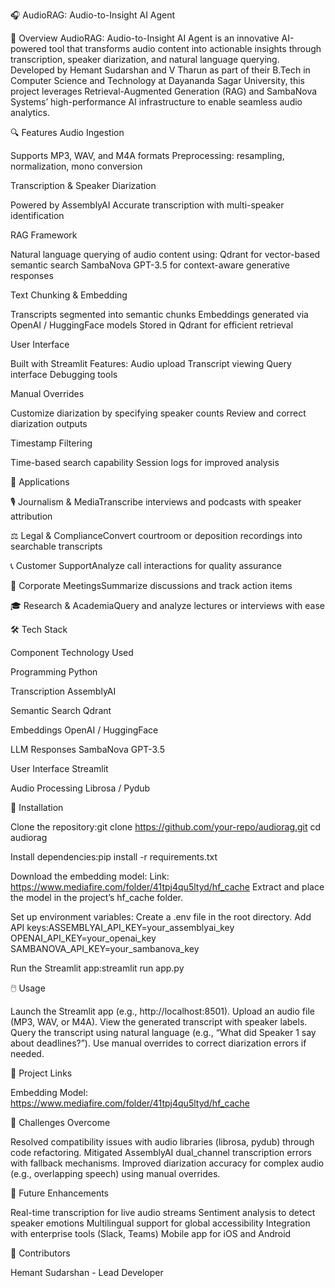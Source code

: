 🎧 AudioRAG: Audio-to-Insight AI Agent


📖 Overview
AudioRAG: Audio-to-Insight AI Agent is an innovative AI-powered tool that transforms audio content into actionable insights through transcription, speaker diarization, and natural language querying. Developed by Hemant Sudarshan and V Tharun as part of their B.Tech in Computer Science and Technology at Dayananda Sagar University, this project leverages Retrieval-Augmented Generation (RAG) and SambaNova Systems’ high-performance AI infrastructure to enable seamless audio analytics.

🔍 Features
Audio Ingestion

Supports MP3, WAV, and M4A formats
Preprocessing: resampling, normalization, mono conversion

Transcription & Speaker Diarization

Powered by AssemblyAI
Accurate transcription with multi-speaker identification

RAG Framework

Natural language querying of audio content using:
Qdrant for vector-based semantic search
SambaNova GPT-3.5 for context-aware generative responses



Text Chunking & Embedding

Transcripts segmented into semantic chunks
Embeddings generated via OpenAI / HuggingFace models
Stored in Qdrant for efficient retrieval

User Interface

Built with Streamlit
Features:
Audio upload
Transcript viewing
Query interface
Debugging tools



Manual Overrides

Customize diarization by specifying speaker counts
Review and correct diarization outputs

Timestamp Filtering

Time-based search capability
Session logs for improved analysis


📌 Applications

🎙️ Journalism & MediaTranscribe interviews and podcasts with speaker attribution

⚖️ Legal & ComplianceConvert courtroom or deposition recordings into searchable transcripts

📞 Customer SupportAnalyze call interactions for quality assurance

🏢 Corporate MeetingsSummarize discussions and track action items

🎓 Research & AcademiaQuery and analyze lectures or interviews with ease



🛠️ Tech Stack



Component
Technology Used



Programming
Python


Transcription
AssemblyAI


Semantic Search
Qdrant


Embeddings
OpenAI / HuggingFace


LLM Responses
SambaNova GPT-3.5


User Interface
Streamlit


Audio Processing
Librosa / Pydub



🚀 Installation

Clone the repository:git clone https://github.com/your-repo/audiorag.git
cd audiorag


Install dependencies:pip install -r requirements.txt


Download the embedding model:
Link: https://www.mediafire.com/folder/41tpj4qu5ltyd/hf_cache
Extract and place the model in the project’s hf_cache folder.


Set up environment variables:
Create a .env file in the root directory.
Add API keys:ASSEMBLYAI_API_KEY=your_assemblyai_key
OPENAI_API_KEY=your_openai_key
SAMBANOVA_API_KEY=your_sambanova_key




Run the Streamlit app:streamlit run app.py




🖱️ Usage

Launch the Streamlit app (e.g., http://localhost:8501).
Upload an audio file (MP3, WAV, or M4A).
View the generated transcript with speaker labels.
Query the transcript using natural language (e.g., “What did Speaker 1 say about deadlines?”).
Use manual overrides to correct diarization errors if needed.


📂 Project Links

Embedding Model: https://www.mediafire.com/folder/41tpj4qu5ltyd/hf_cache



🛑 Challenges Overcome

Resolved compatibility issues with audio libraries (librosa, pydub) through code refactoring.
Mitigated AssemblyAI dual_channel transcription errors with fallback mechanisms.
Improved diarization accuracy for complex audio (e.g., overlapping speech) using manual overrides.


🔮 Future Enhancements

Real-time transcription for live audio streams
Sentiment analysis to detect speaker emotions
Multilingual support for global accessibility
Integration with enterprise tools (Slack, Teams)
Mobile app for iOS and Android


👥 Contributors

Hemant Sudarshan - Lead Developer

